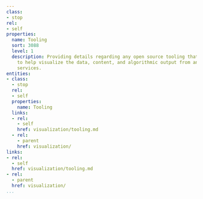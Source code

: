 ```yaml
---
class:
- stop
rel:
- self
properties:
  name: Tooling
  sort: 3088
  level: 1
  description: Providing details regarding any open source tooling that can be used
    to help visualize the data, content, and algorithmic output from any platform
    services.
entities:
- class:
  - stop
  rel:
  - self
  properties:
    name: Tooling
  links:
  - rel:
    - self
    href: visualization/tooling.md
  - rel:
    - parent
    href: visualization/
links:
- rel:
  - self
  href: visualization/tooling.md
- rel:
  - parent
  href: visualization/
...
```

